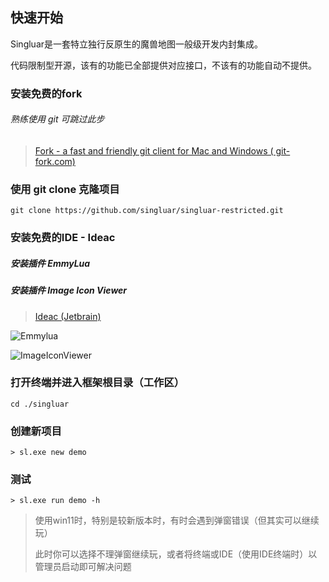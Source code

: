 ## 快速开始

Singluar是一套特立独行反原生的魔兽地图一般级开发内封集成。

代码限制型开源，该有的功能已全部提供对应接口，不该有的功能自动不提供。

### 安装免费的fork

###### 熟练使用 git 可跳过此步

> <a target="_blank" href="https://www.git-fork.com">Fork - a fast and friendly git client for Mac and Windows (
> git-fork.com)</a>
>

### 使用 git clone 克隆项目

```
git clone https://github.com/singluar/singluar-restricted.git
```

### 安装免费的IDE - Ideac

##### 安装插件 EmmyLua

##### 安装插件 Image Icon Viewer

> <a target="_blank" href="https://www.jetbrains.com/idea/download/#section=windows">Ideac (Jetbrain)</a>

![Emmylua](https://gitlab.com/h-document/singluar/-/raw/main/images/emmylua.png)

![ImageIconViewer](https://gitlab.com/h-document/singluar/-/raw/main/images/imageIconViewer.png)

### 打开终端并进入框架根目录（工作区）

```
cd ./singluar
```

### 创建新项目

```
> sl.exe new demo
```

### 测试

```
> sl.exe run demo -h
```

> 使用win11时，特别是较新版本时，有时会遇到弹窗错误（但其实可以继续玩）
>
> 此时你可以选择不理弹窗继续玩，或者将终端或IDE（使用IDE终端时）以管理员启动即可解决问题

